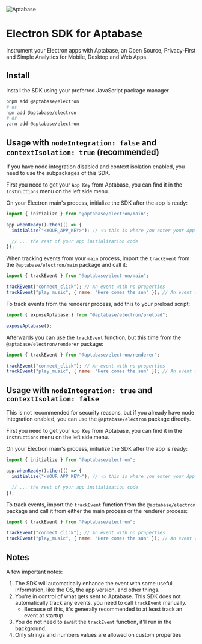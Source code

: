 ![Aptabase](https://aptabase.com/og.png)

# Electron SDK for Aptabase

Instrument your Electron apps with Aptabase, an Open Source, Privacy-First and Simple Analytics for Mobile, Desktop and Web Apps.

## Install

Install the SDK using your preferred JavaScript package manager

```bash
pnpm add @aptabase/electron
# or
npm add @aptabase/electron
# or
yarn add @aptabase/electron
```

## Usage with `nodeIntegration: false` and `contextIsolation: true` (recommended)

If you have node integration disabled and context isolation enabled, you need to use the subpackages of this SDK.

First you need to get your `App Key` from Aptabase, you can find it in the `Instructions` menu on the left side menu.

On your Electron main's process, initialize the SDK after the app is ready:

```js
import { initialize } from "@aptabase/electron/main";

app.whenReady().then(() => {
  initialize("<YOUR_APP_KEY>"); // 👈 this is where you enter your App Key

  // ... the rest of your app initialization code
});
```

When tracking events from your `main` process, import the `trackEvent` from the `@aptabase/electron/main` package and call it:

```js
import { trackEvent } from "@aptabase/electron/main";

trackEvent("connect_click"); // An event with no properties
trackEvent("play_music", { name: "Here comes the sun" }); // An event with a custom property
```

To track events from the renderer process, add this to your preload script:

```js
import { exposeAptabase } from "@aptabase/electron/preload";

exposeAptabase();
```

Afterwards you can use the `trackEvent` function, but this time from the `@aptabase/electron/renderer` package:

```js
import { trackEvent } from "@aptabase/electron/renderer";

trackEvent("connect_click"); // An event with no properties
trackEvent("play_music", { name: "Here comes the sun" }); // An event with a custom property
```

## Usage with `nodeIntegration: true` and `contextIsolation: false`

This is not recommended for security reasons, but if you already have node integration enabled, you can use the `@aptabase/electron` package directly.

First you need to get your `App Key` from Aptabase, you can find it in the `Instructions` menu on the left side menu.

On your Electron main's process, initialize the SDK after the app is ready:

```js
import { initialize } from "@aptabase/electron";

app.whenReady().then(() => {
  initialize("<YOUR_APP_KEY>"); // 👈 this is where you enter your App Key

  // ... the rest of your app initialization code
});
```

To track events, import the `trackEvent` function from the `@aptabase/electron` package and call it from either the main process or the renderer process:

```js
import { trackEvent } from "@aptabase/electron";

trackEvent("connect_click"); // An event with no properties
trackEvent("play_music", { name: "Here comes the sun" }); // An event with a custom property
```

## Notes

A few important notes:

1. The SDK will automatically enhance the event with some useful information, like the OS, the app version, and other things.
2. You're in control of what gets sent to Aptabase. This SDK does not automatically track any events, you need to call `trackEvent` manually.
   - Because of this, it's generally recommended to at least track an event at startup
3. You do not need to await the `trackEvent` function, it'll run in the background.
4. Only strings and numbers values are allowed on custom properties
